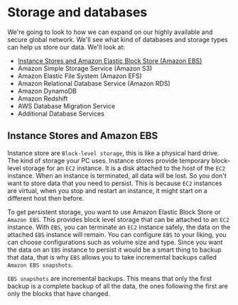 # Storage and databases
We're going to look to how we can expand on our highly available and secure global network. We'll see what kind of databases and storage types can help us store our data.
We'll look at:
- [Instance Stores and Amazon Elastic Block Store (Amazon EBS)](#instance-stores-and-amazon-abs)
- Amazon Simple Storage Service (Amazon S3)
- Amazon Elastic File System (Amazon EFS)
- Amazon Relational Database Service (Amazon RDS)
- Amazon DynamoDB
- Amazon Redshift
- AWS Database Migration Service
- Additional Database Services

## Instance Stores and Amazon EBS
Instance store are `Block-level storage`, this is like a physical hard drive. The kind of storage your PC uses. Instance stores provide temporary block-level storage for an `EC2` instance. It is a disk attached to the host of the `EC2` instance. When an instance is terminated, all data will be lost. So you don't want to store data that you need to persist. This is because `EC2` instances are virtual, when you stop and restart an instance, it might start on a different host then before.

To get persistent storage, you want to use Amazon Elastic Block Store or `Amazon EBS`. This provides block level storage that can be attached to an `EC2` instance. With `EBS`, you can terminate an `EC2` instance safely, the data on the attached `EBS` instance will remain. You can configure `EBS` to your liking, you can choose configurations such as volume size and type. Since you want the data on an `EBS` instance to persist it would be a smart thing to backup that data, that is why `EBS` allows you to take incremental backups called `Amazon EBS snapshots`.

`EBS snapshots` are incremental backups. This means that only the first backup is a complete backup of all the data, the ones following the first are only the blocks that have changed.